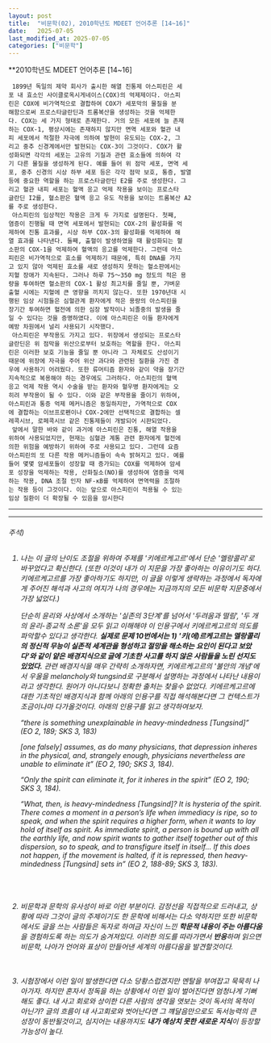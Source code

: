 ```yaml
---
layout: post
title:  "비문학(02), 2010학년도 MDEET 언어추론 [14~16]"
date:   2025-07-05
last_modified_at: 2025-07-05
categories: ["비문학"]
---
```


**2010학년도 MDEET 언어추론 [14~16]

<pre>
<code>&nbsp;1899년 독일의 제약 회사가 출시한 해열 진통제 아스피린은 세
포 내 효소인 사이클로옥시게네이스(COX)의 억제제이다. 아스피
린은 COX에 비가역적으로 결합하여 COX가 세포막의 물질을 분
해함으로써 프로스타글란딘과 트롬복산을 생성하는 것을 억제한
다. COX는 세 가지 형태로 존재한다. 거의 모든 세포에 늘 존재
하는 COX-1, 평상시에는 존재하지 않지만 면역 세포와 혈관 내
피 세포에서 적절한 자극에 의하여 발현이 유도되는 COX-2, 그
리고 중추 신경계에서만 발현되는 COX-3이 그것이다. COX가 활
성화되면 각각의 세포는 고유의 기질과 관련 효소들에 의하여 각
기 다른 물질을 생성하게 된다. 예를 들어 위 점막 세포, 면역 세
포, 중추 신경의 시상 하부 세포 등은 각각 점막 보호, 통증, 발열
등에 중요한 역할을 하는 프로스타글란딘 E2를 주로 생성한다. 그
리고 혈관 내피 세포는 혈액 응고 억제 작용을 보이는 프로스타
글란딘 I2를, 혈소판은 혈액 응고 유도 작용을 보이는 트롬복산 A2
를 주로 생성한다.
&nbsp;아스피린의 임상적인 작용은 크게 두 가지로 설명된다. 첫째,
염증이 진행될 때 면역 세포에서 발현되는 COX-2의 활성화를 억
제하여 진통 효과를, 시상 하부 COX-3의 활성화를 억제하여 해
열 효과를 나타낸다. 둘째, 출혈이 발생하였을 때 활성화되는 혈
소판의 COX-1을 억제하여 혈액의 응고를 억제한다. 그런데 아스
피린은 비가역적으로 효소를 억제하기 때문에, 특히 DNA를 가지
고 있지 않아 억제된 효소를 새로 생성하지 못하는 혈소판에서는
지혈 장애가 지속된다. 그러나 하루 75～350 mg 정도의 적은 용
량을 투여하면 혈소판의 COX-1 활성 최고치를 줄일 뿐, 가벼운
출혈 시에는 지혈에 큰 영향을 끼치지 않는다. 또한 1970년대 시
행된 임상 시험들은 심혈관계 환자에게 적은 용량의 아스피린을
장기간 투여하면 혈전에 의한 심장 발작이나 뇌졸중의 발생을 줄
일 수 있다는 것을 증명하였다. 이에 아스피린은 이들 환자에게
예방 차원에서 널리 사용되기 시작했다.
&nbsp;아스피린은 부작용도 가지고 있다. 위장에서 생성되는 프로스타
글란딘은 위 점막을 위산으로부터 보호하는 역할을 한다. 아스피
린은 이러한 보호 기능을 줄일 뿐 아니라 그 자체로도 산성이기
때문에 위장에 자극을 주어 위산 과다와 관련된 질환을 가진 경
우에 사용하기 어려웠다. 또한 류머티즘 환자와 같이 약을 장기간
지속적으로 복용해야 하는 경우에도 그러하다. 아스피린의 혈액
응고 억제 작용 역시 수술을 받는 환자와 혈우병 환자에게는 오
히려 부작용이 될 수 있다. 이와 같은 부작용을 줄이기 위하여,
아스피린과 통증 억제 메커니즘은 동일하지만, 가역적으로 COX
에 결합하는 이브프로펜이나 COX-2에만 선택적으로 결합하는 셀
레콕시브, 로페콕시브 같은 진통제들이 개발되어 시판되었다.
&nbsp;앞에서 말한 바와 같이 과거에 아스피린은 진통, 해열 작용을
위하여 사용되었지만, 현재는 심혈관 계통 관련 환자에게 혈전에
의한 위험을 예방하기 위하여 주로 사용되고 있다. 그런데 요즘
아스피린의 또 다른 작용 메커니즘들이 속속 밝혀지고 있다. 예를
들어 몇몇 암세포들이 성장할 때 증가되는 COX를 억제하여 암세
포 성장을 억제하는 작용, 산화질소(NO)를 생성하여 염증을 억제
하는 작용, DNA 조절 인자 NF-κB를 억제하여 면역력을 조절하
는 작용 등이 그것이다. 이는 앞으로 아스피린이 적용될 수 있는
임상 질환이 더 확장될 수 있음을 암시한다</code> 
</pre>


---

---
<h6>
주석) <br><br>
  
  1)  나는 이 글의 난이도 조절을 위하여 주제를 '키에르케고르'에서 단순 '멜랑콜리'로 바꾸었다고 확신한다. (또한 이것이 내가 이 지문을        가장 좋아하는 이유이기도 하다. 키에르케고르를 가장 좋아하기도 하지만, 이 글을 이렇게 생략하는 과정에서 독자에게 주어진 해석과         사고의 여지가 나의 경우에는 지금까지의 모든 비문학 지문중에서 가장 넓었다.)<br>

      단순히 윤리와 사상에서 소개하는 '실존의 3단계'를 넘어서 '두려움과 떨림', '두 개의 윤리-종교적 소론'을 모두 읽고 이해해야
      이 인용구에서 키에르케고르의 의도를 파악할수 있다고 생각한다.
      **실제로 문제 10번에서는 1) '키(에)르케고르는 멜랑콜리의 정신적 무능이 실존적 세계관을 형성하고
      절망을 해소하는 요인이 된다고 보았다'와 같이 얕은 배경지식으로
      글에 기초한 사고를 하지 않은 사람들을 노린 선지도 있었다.**
      관련 배경지식을 매우 간략히 소개하자면, 키에르케고르의 '불안의 개념'에서 우울을
      melancholy와 tungsind로 구분해서 설명하는 과정에서 나타난 내용이라고 생각한다.
      원어가 아니다보니 정확한 출처는 찾을수 없었다. 키에르케고르에 대한 기초적인 배경지식과 함께 아래의 인용구를
      직접 해석해본다면 그 컨텍스트가 조금이나마 다가올것이다. 아래의 인용구를 읽고 생각하여보자. <br>

      “there is something unexplainable in heavy-mindedness [Tungsind]” (EO 2, 189; SKS 3, 183)<br>

      [one falsely] assumes, as do many physicians, that depression inheres in the physical, and, strangely enough,   physicians nevertheless are unable to eliminate it” (EO 2, 190; SKS 3, 184).<br>

     
      “Only the spirit can eliminate it, for it inheres in the spirit” (EO 2, 190; SKS 3, 184).<br>

      “What, then, is heavy-mindedness [Tungsind]? It is hysteria of the spirit. There comes a moment in a person’s life when immediacy is ripe, so to speak, and when the spirit requires a higher form, when it wants to lay hold of itself as spirit. As immediate spirit, a person is bound up with all the earthly life, and now spirit wants to gather itself together out of this dispersion, so to speak, and to transfigure itself in itself… If this does not happen, if the movement is halted, if it is repressed, then heavy-mindedness [Tungsind] sets in” (EO 2, 188-89; SKS 3, 183).<br>
<br><br><br>


  2) 비문학과 문학의 유사성이 바로 이런 부분이다. 감정선을 직접적으로 드러내고, 상황에 따라 그것이 글의 주제이기도 한 문학에            비해서는 다소 약하지만 또한 비문학에서도 글을 쓰는 사람들은 독자로 하여금 자신이 느낀 **학문적 내용이 주는 아름다움**을 경험하도록 하는 의도가 숨겨져있다. 이러한 의도를 따라가면서 **반응**하며 읽으면 비문학, 나아가 언어와 표상이 만들어낸 세계의 아름다움을 발견할것이다.<br><br><br>

  
  3) 시험장에서 이런 일이 발생한다면 다소 당황스럽겠지만 멘탈을 부여잡고 묵묵히 나아가자. 하지만 혼자서 정독을 하는 상황에서 이런 일이 벌어진다면 엄청나게 기뻐해도 좋다. 내 사고 회로와 상이한 다른 사람의 생각을 엿보는 것이 독서의 목적이 아닌가? 글의 흐름이 내 사고회로와 벗어난다면 그 꺠달음만으로도 독서능력의 큰 성장이 동반될것이고, 심지어는 내용까지도 **내가 예상치 못한 새로운 지식**이 등장할 가능성이 높다.



